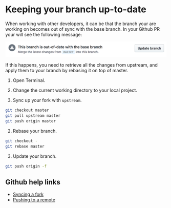 # Keeping your branch up-to-date

When working with other developers, it can be that the branch your are working on becomes out of sync with the base
branch. In your Github PR your will see the following message:

![out of date](img/branch-out-of-date.png)

If this happens, you need to retrieve all the changes from upstream, and apply them to your branch by rebasing it on top of master.

1. Open Terminal.

1. Change the current working directory to your local project.

1. Sync up your fork with `upstream`.
```bash
git checkout master
git pull upstream master
git push origin master
```

2. Rebase your branch.
```bash
git checkout -
git rebase master
```

3. Update your branch.
```bash
git push origin -f
```

## Github help links

* [Syncing a fork](https://help.github.com/articles/syncing-a-fork/)
* [Pushing to a remote](https://help.github.com/articles/pushing-to-a-remote/)

